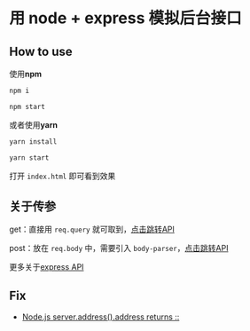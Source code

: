 # 用 node + express 模拟后台接口

## How to use

使用**npm**  

``` bash
npm i
```

``` bash
npm start
```

或者使用**yarn**  

``` bash
yarn install
```

``` bash
yarn start
```

打开 `index.html` 即可看到效果

## 关于传参

get：直接用 `req.query` 就可取到，[点击跳转API](http://www.expressjs.com.cn/4x/api.html#req.query)  

post：放在 `req.body` 中，需要引入 `body-parser`，[点击跳转API](http://www.expressjs.com.cn/4x/api.html#req.body)  

更多关于[express API](http://www.expressjs.com.cn/4x/api.html)

## Fix

- [Node.js server.address().address returns ::](https://stackoverflow.com/questions/33853695/node-js-server-address-address-returns)